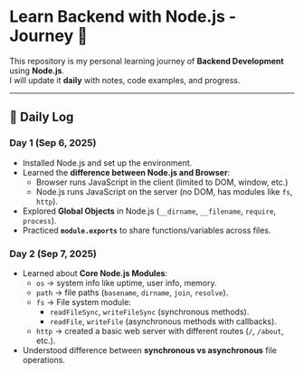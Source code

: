 # Learn Backend with Node.js - Journey 🚀

This repository is my personal learning journey of **Backend Development** using **Node.js**.  
I will update it **daily** with notes, code examples, and progress.

---

## 📅 Daily Log

### Day 1 (Sep 6, 2025)
- Installed Node.js and set up the environment.
- Learned the **difference between Node.js and Browser**:
  - Browser runs JavaScript in the client (limited to DOM, window, etc.)
  - Node.js runs JavaScript on the server (no DOM, has modules like `fs`, `http`).
- Explored **Global Objects** in Node.js (`__dirname`, `__filename`, `require`, `process`).
- Practiced **`module.exports`** to share functions/variables across files.

### Day 2 (Sep 7, 2025)
- Learned about **Core Node.js Modules**:
  - `os` → system info like uptime, user info, memory.
  - `path` → file paths (`basename`, `dirname`, `join`, `resolve`).
  - `fs` → File system module:
    - `readFileSync`, `writeFileSync` (synchronous methods).
    - `readFile`, `writeFile` (asynchronous methods with callbacks).
  - `http` → created a basic web server with different routes (`/`, `/about`, etc.).
- Understood difference between **synchronous vs asynchronous** file operations.
